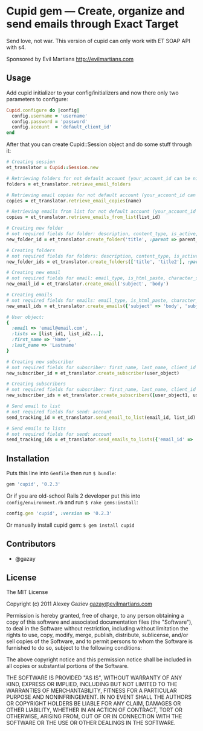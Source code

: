 # Cupid gem — Create, organize and send emails through Exact Target

Send love, not war. This version of cupid can only work with ET SOAP API with s4.

Sponsored by Evil Martians <http://evilmartians.com>

## Usage

Add cupid initializer to your config/initializers and now there only two parameters to configure:

``` ruby
Cupid.configure do |config|
  config.username = 'username'
  config.password = 'password'
  config.account  = 'default_client_id'
end
```

After that you can create Cupid::Session object and do some stuff through it:

``` ruby
# Creating session
et_translator = Cupid::Session.new

# Retrieving folders for not default account (your_account_id can be nil - default account on ET)
folders = et_translator.retrieve_email_folders

# Retrieving email copies for not default account (your_account_id can be nil - default account on ET)
copies = et_translator.retrieve_email_copies(name)

# Retrieving emails from list for not default account (your_account_id can be nil - default account on ET)
copies = et_translator.retrieve_emails_from_list(list_id)

# Creating new folder
# not required fields for folder: description, content_type, is_active, is_editable, allow_children
new_folder_id = et_translator.create_folder('title', :parent => parent_directory_id)

# Creating folders
# not required fields for folders: description, content_type, is_active, is_editable, allow_children
new_folder_ids = et_translator.create_folders(['title', 'title2'], :parent => parent_directory_id)

# Creating new email
# not required fields for email: email_type, is_html_paste, character_set, name, description, category_id
new_email_id = et_translator.create_email('subject', 'body')

# Creating emails
# not required fields for emails: email_type, is_html_paste, character_set, name, description, category_id
new_email_ids = et_translator.create_emails({'subject' => 'body', 'subject2' => 'body2'})

# User object:
{
  :email => 'email@email.com',
  :lists => [list_id1, list_id2...],
  :first_name => 'Name',
  :last_name => 'Lastname'
}

# Creating new subscriber
# not required fields for subscriber: first_name, last_name, client_id
new_subscriber_id = et_translator.create_subscriber(user_object)

# Creating subscribers
# not required fields for subscriber: first_name, last_name, client_id
new_subscriber_ids = et_translator.create_subscribers([user_object1, user_object2...])

# Send email to list
# not required fields for send: account
send_tracking_id = et_translator.send_email_to_list(email_id, list_id)

# Send emails to lists
# not required fields for send: account
send_tracking_ids = et_translator.send_emails_to_lists({'email_id' => 'list_id','email_id' => 'list_id'...})
```

## Installation

Puts this line into `Gemfile` then run `$ bundle`:

``` ruby
gem 'cupid', '0.2.3'
```

Or if you are old-school Rails 2 developer put this into `config/environment.rb` and run `$ rake gems:install`:

``` ruby
config.gem 'cupid', :version => '0.2.3'
```

Or manually install cupid gem: `$ gem install cupid`

## Contributors

* @gazay

## License

The MIT License

Copyright (c) 2011 Alexey Gaziev <gazay@evilmartians.com>

Permission is hereby granted, free of charge, to any person obtaining a copy of this software and associated documentation files (the "Software"), to deal in the Software without restriction, including without limitation the rights to use, copy, modify, merge, publish, distribute, sublicense, and/or sell copies of the Software, and to permit persons to whom the Software is furnished to do so, subject to the following conditions:

The above copyright notice and this permission notice shall be included in all copies or substantial portions of the Software.

THE SOFTWARE IS PROVIDED "AS IS", WITHOUT WARRANTY OF ANY KIND, EXPRESS OR IMPLIED, INCLUDING BUT NOT LIMITED TO THE WARRANTIES OF MERCHANTABILITY, FITNESS FOR A PARTICULAR PURPOSE AND NONINFRINGEMENT. IN NO EVENT SHALL THE AUTHORS OR COPYRIGHT HOLDERS BE LIABLE FOR ANY CLAIM, DAMAGES OR OTHER LIABILITY, WHETHER IN AN ACTION OF CONTRACT, TORT OR OTHERWISE, ARISING FROM, OUT OF OR IN CONNECTION WITH THE SOFTWARE OR THE USE OR OTHER DEALINGS IN THE SOFTWARE.
